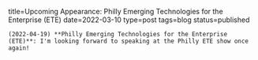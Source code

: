
title=Upcoming Appearance: Philly Emerging Technologies for the Enterprise (ETE)
date=2022-03-10
type=post
tags=blog
status=published
~~~~~~
(2022-04-19) **Philly Emerging Technologies for the Enterprise (ETE)**: I'm looking forward to speaking at the Philly ETE show once again! 
            